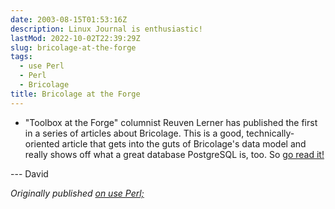 ```yaml
---
date: 2003-08-15T01:53:16Z
description: Linux Journal is enthusiastic!
lastMod: 2022-10-02T22:39:29Z
slug: bricolage-at-the-forge
tags:
  - use Perl
  - Perl
  - Bricolage
title: Bricolage at the Forge
---
```


* "Toolbox at the Forge" columnist Reuven Lerner has published the
first in a series of articles about Bricolage. This is a good,
technically-oriented article that gets into the guts of Bricolage's
data model and really shows off what a great database PostgreSQL is,
too. So [go read it!]

--- David

*Originally published [on use Perl;]*

  [go read it!]: http://www.linuxjournal.com/article.php?sid=6934
  [on use Perl;]: https://use-perl.github.io/user/Theory/journal/14131/
    "use.perl.org journal of Theory: “Bricolage at the Forge”"
